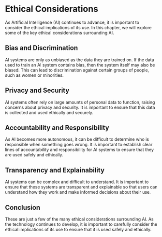 Ethical Considerations
==============================================================================================

As Artificial Intelligence (AI) continues to advance, it is important to consider the ethical implications of its use. In this chapter, we will explore some of the key ethical considerations surrounding AI.

Bias and Discrimination
-----------------------

AI systems are only as unbiased as the data they are trained on. If the data used to train an AI system contains bias, then the system itself may also be biased. This can lead to discrimination against certain groups of people, such as women or minorities.

Privacy and Security
--------------------

AI systems often rely on large amounts of personal data to function, raising concerns about privacy and security. It is important to ensure that this data is collected and used ethically and securely.

Accountability and Responsibility
---------------------------------

As AI becomes more autonomous, it can be difficult to determine who is responsible when something goes wrong. It is important to establish clear lines of accountability and responsibility for AI systems to ensure that they are used safely and ethically.

Transparency and Explainability
-------------------------------

AI systems can be complex and difficult to understand. It is important to ensure that these systems are transparent and explainable so that users can understand how they work and make informed decisions about their use.

Conclusion
----------

These are just a few of the many ethical considerations surrounding AI. As the technology continues to develop, it is important to carefully consider the ethical implications of its use to ensure that it is used safely and ethically.
